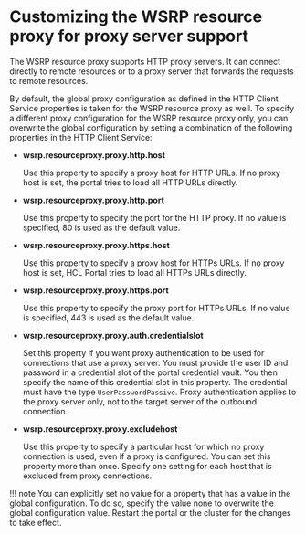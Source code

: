 # Customizing the WSRP resource proxy for proxy server support

The WSRP resource proxy supports HTTP proxy servers. It can connect directly to remote resources or to a proxy server that forwards the requests to remote resources.

By default, the global proxy configuration as defined in the HTTP Client Service properties is taken for the WSRP resource proxy as well. To specify a different proxy configuration for the WSRP resource proxy only, you can overwrite the global configuration by setting a combination of the following properties in the HTTP Client Service:

-   **wsrp.resourceproxy.proxy.http.host**

    Use this property to specify a proxy host for HTTP URLs. If no proxy host is set, the portal tries to load all HTTP URLs directly.

-   **wsrp.resourceproxy.proxy.http.port**

    Use this property to specify the port for the HTTP proxy. If no value is specified, 80 is used as the default value.

-   **wsrp.resourceproxy.proxy.https.host**

    Use this property to specify a proxy host for HTTPs URLs. If no proxy host is set, HCL Portal tries to load all HTTPs URLs directly.

-   **wsrp.resourceproxy.proxy.https.port**

    Use this property to specify the proxy port for HTTPs URLs. If no value is specified, 443 is used as the default value.

-   **wsrp.resourceproxy.proxy.auth.credentialslot**

    Set this property if you want proxy authentication to be used for connections that use a proxy server. You must provide the user ID and password in a credential slot of the portal credential vault. You then specify the name of this credential slot in this property. The credential must have the type `UserPasswordPassive`. Proxy authentication applies to the proxy server only, not to the target server of the outbound connection.

-   **wsrp.resourceproxy.proxy.excludehost**

    Use this property to specify a particular host for which no proxy connection is used, even if a proxy is configured. You can set this property more than once. Specify one setting for each host that is excluded from proxy connections.


!!! note
    You can explicitly set no value for a property that has a value in the global configuration. To do so, specify the value none to overwrite the global configuration value. Restart the portal or the cluster for the changes to take effect.


